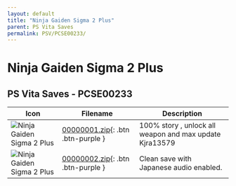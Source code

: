```yaml
---
layout: default
title: "Ninja Gaiden Sigma 2 Plus"
parent: PS Vita Saves
permalink: PSV/PCSE00233/
---
```

# Ninja Gaiden Sigma 2 Plus

## PS Vita Saves - PCSE00233

| Icon | Filename | Description |
|------|----------|-------------|
| ![Ninja Gaiden Sigma 2 Plus](https://github.com/bucanero/apollo-vita/raw/main/sce_sys/icon0.png) | [00000001.zip](00000001.zip){: .btn .btn-purple } | 100% story , unlock all weapon and max update                                                            Kjra13579  |
| ![Ninja Gaiden Sigma 2 Plus](https://github.com/bucanero/apollo-vita/raw/main/sce_sys/icon0.png) | [00000002.zip](00000002.zip){: .btn .btn-purple } | Clean save with Japanese audio enabled.  |
